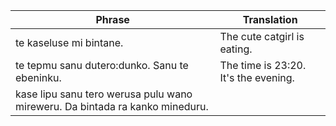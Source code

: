 | Phrase | Translation |
| -------- | ----------- |
| te kaseluse mi  bintane. | The cute catgirl is eating. |
| te tepmu sanu dutero:dunko. Sanu te ebeninku.| The time is 23:20. It's the evening. |
| kase lipu sanu tero werusa pulu wano mireweru. Da bintada ra kanko mineduru. |
